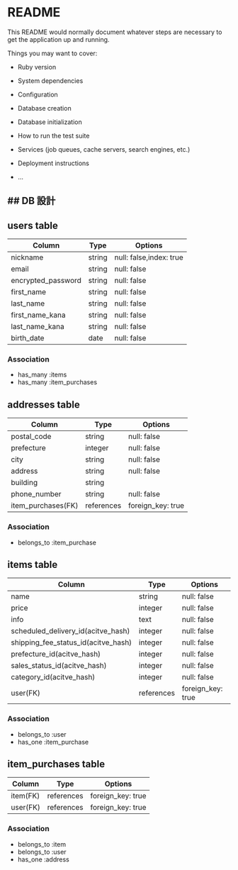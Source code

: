 # README

This README would normally document whatever steps are necessary to get the
application up and running.

Things you may want to cover:

* Ruby version

* System dependencies

* Configuration

* Database creation

* Database initialization

* How to run the test suite

* Services (job queues, cache servers, search engines, etc.)

* Deployment instructions

* ...

## ## DB 設計

## users table

| Column             | Type                | Options                 |
|--------------------|---------------------|-------------------------|
| nickname           | string              | null: false,index: true |
| email              | string              | null: false             |
| encrypted_password | string              | null: false             |
| first_name         | string              | null: false             |
| last_name          | string              | null: false             |
| first_name_kana    | string              | null: false             |
| last_name_kana     | string              | null: false             |
| birth_date         | date                | null: false             |

### Association

* has_many :items
* has_many :item_purchases

## addresses table

| Column       | Type    | Options           |
|--------------|---------|-------------------|
| postal_code  | string | null: false        |
| prefecture   | integer | null: false       |
| city         | string  | null: false       |
| address      | string  | null: false       |
| building     | string  |                   |
| phone_number | string  | null: false       |
| item_purchases(FK)  | references | foreign_key: true |

### Association

* belongs_to :item_purchase

## items table

| Column                              | Type       | Options           |
|-------------------------------------|------------|-------------------|
| name                                | string     | null: false       |
| price                               | integer    | null: false       |
| info                                | text       | null: false       |
| scheduled_delivery_id(acitve_hash)  | integer    | null: false       |
| shipping_fee_status_id(acitve_hash) | integer    | null: false       |
| prefecture_id(acitve_hash)          | integer    | null: false       |
| sales_status_id(acitve_hash)        | integer    | null: false       |
| category_id(acitve_hash)            | integer    | null: false       |
| user(FK)                            | references | foreign_key: true |

### Association

- belongs_to :user
- has_one :item_purchase

## item_purchases table

| Column      | Type    | Options           |
|-------------|---------|-------------------|
| item(FK) | references | foreign_key: true |
| user(FK) | references | foreign_key: true |

### Association

- belongs_to :item
- belongs_to :user
- has_one :address

